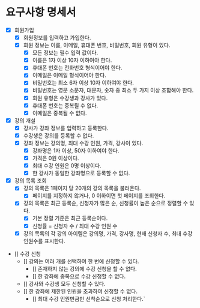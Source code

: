 # 요구사항 명세서

- [x] 회원가입
  - [x] 회원정보를 입력하고 가입한다.
  - [x] 회원 정보는 이름, 이메일, 휴대폰 번호, 비밀번호, 회원 유형이 있다.
    - [x] 모든 정보는 필수 입력 값이다.
    - [x] 이름은 1자 이상 10자 이하여야 한다.
    - [x] 휴대폰 번호는 전화번호 형식이어야 한다.
    - [x] 이메일은 이메일 형식이어야 한다.
    - [x] 비밀번호는 최소 6자 이상 10자 이하여야 한다.
    - [x] 비밀번호는 영문 소문자, 대문자, 숫자 중 최소 두 가지 이상 조합해야 한다.
    - [x] 회원 유형은 수강생과 강사가 있다.
    - [x] 휴대폰 번호는 중복될 수 없다.
    - [x] 이메일은 중복될 수 없다.
- [x] 강의 개설
  - [x] 강사가 강좌 정보를 입력하고 등록한다.
  - [x] 수강생은 강의를 등록할 수 없다.
  - [x] 강좌 정보는 강의명, 최대 수강 인원, 가격, 강사이 있다.
    - [x] 강좌명은 1자 이상, 50자 이하여야 한다.
    - [x] 가격은 0원 이상이다.
    - [x] 최대 수강 인원은 0명 이상이다.
    - [x] 한 강사가 동일한 강좌명으로 등록할 수 없다.
- [x] 강의 목록 조회
  - [x] 강의 목록은 1페이지 당 20개의 강의 목록을 불러온다.
    - [x] 페이지를 지정하지 않거나, 0 이하이면 첫 페이지를 조회한다.
  - [x] 강의 목록은 최근 등록순, 신청자가 많은 순, 신청률이 높은 순으로 정렬할 수 있다.
    - [x] 기본 정렬 기준은 최근 등록순이다.
    - [x] 신청률 = 신청자 수 / 최대 수강 인원 수
  - [x] 강의 목록의 각 강의 아이템은 강의명, 가격, 강사명, 현재 신청자 수, 최대 수강 인원수를 표시한다.
- [] 수강 신청
  - [] 강의는 여러 개를 선택하여 한 번에 신청할 수 있다.
    - [] 존재하지 않는 강의에 수강 신청을 할 수 없다.
    - [] 한 강좌에 중복으로 수강 신청할 수 없다.
  - [] 강사와 수강생 모두 신청할 수 있다.
  - [] 한 강좌에 제한된 인원을 초과하여 신청할 수 없다.
    - [] 최대 수강 인원만큼만 선착순으로 신청 처리한다.`
